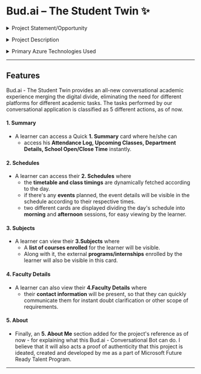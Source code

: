 # Bud.ai – The Student Twin ✨

<details><summary> Project Statement/Opportunity </summary>

The education sector in India has been undergoing massive transformations, with pandemics causing shocks to the system, institutions being forced to close, and students transitioning to online learning. Due to school and college closures, approximately 250 million students were impacted. CoVID-19 also acted as a catalyst for digital adoption in educational institutions, forcing them to implement a remote learning solution as soon as possible. However, quick fixes aren't always feasible or student-friendly. Zoom, for example, has caused upheaval in the video-meeting space but does not provide an in-out learning ecosystem. This is where integrating academic solutions that assist students in managing academics on a single platform becomes pivotal. Microsoft Teams enables the integration of custom learning management solutions, resulting in effective learning. Our goal is to create a bot solution that allows students to manage their academics in a single platform, such as Microsoft Teams, with no extra effort. </details>


<details><summary>Project Description </summary>

The impact of the CoVID-19 Pandemic on education is both unprecedented and widespread in education history, impacting every student in the world. The **unexpected arrival of pandemic** and subsequent school closures saw massive efforts and more technical implementations to the education system to **deliver continued education** around the world. These changes were made very quickly as the prevailing circumstances demanded. Overnight, many schools and education systems began to offer education remotely. Through television, the internet and every other medium that reached the masses. Regardless of the outcomes, **remote learning** through **video meetings** has become the de-facto method of delivering education for more than a year now. However, the remote education through video meetings also has its downsides. The students in one hand are advised to attend online meetings at one space, and access the educational resources somewhere else on the other hand. This cluttered, unfriendly **learning ecosystem** can be coped up by senior students but junior students feel it’s too difficult for them to navigate to **different platforms to access different tasks** and it also causes **digital divide**. This is where merging the gap and **unifying the learning ecosystem** becomes the need of the hour. Here’s where we leverage Microsoft’s flagship product ‘**Microsoft Teams**' and use it’s integration abilities to implement an **academic conversational experience** through Azure Bot Services leveraging ‘Azure Bot Services’, ‘Azure Cognitive Services’ cloud technologies altogether, to provide students the instant access to most important academic details like Profile Summary, Attendance, Everyday Schedule, Subject List, Teachers Contact Details and much more to enable hassle-free experience to their remote learning **under single umbrella** MS Teams, accessible in both mobile, web and desktop versions. </details>

 <details><summary> Primary Azure Technologies Used</summary>

1. [Azure Bot Service](https://azure.microsoft.com/en-us/services/bot-services/#overview)
2. [Azure Cognitive Services](https://azure.microsoft.com/en-in/services/cognitive-services/)
3. [Azure App Service](https://azure.microsoft.com/en-in/services/app-service/)

### Other Azure Technologies (if any):

* [Azure QnA Maker](https://azure.microsoft.com/en-in/services/cognitive-services/question-answering/)
* [Azure LUIS (Conversational Language Understanding)](https://azure.microsoft.com/en-us/services/cognitive-services/conversational-language-understanding/)
* [Microsoft Bot Framework](https://dev.botframework.com/)
* [Azure Bot Framework Composer](https://docs.microsoft.com/en-us/composer/)
* [Azure CosmosDB](https://azure.microsoft.com/en-us/services/cosmos-db/)
* [Azure Application Insights](https://docs.microsoft.com/en-us/azure/azure-monitor/app/app-insights-overview) </details>

---



## Features

Bud.ai - The Student Twin provides an all-new conversational academic experience merging the digital divide, eliminating the need for different platforms for different academic tasks. The tasks performed by our conversational application is classified as 5 different actions, as of now. 

#### 1. Summary 
* A learner can access a Quick **1. Summary** card where he/she can
  * access his **Attendance Log, Upcoming Classes, Department Details, School Open/Close Time** instantly.
#### 2. Schedules 
* A learner can access their **2. Schedules** where
  * the **timetable and class timings** are dynamically fetched according to the day.
  * if there's any **events** planned, the event details will be visible in the schedule according to their respective times.
  * two different cards are displayed dividing the day's schedule into **morning** and **afternoon** sessions, for easy viewing by the learner.
#### 3. Subjects
* A learner can view their **3.Subjects** where 
  * A **list of courses enrolled** for the learner will be visible.
  * Along with it, the external **programs/internships** enrolled by the learner will also be visible in this card.
#### 4. Faculty Details
* A learner can also view their **4.Faculty Details** where 
  * their **contact information** will be present, so that they can quickly communicate them for instant doubt clarification or other scope of requirements.
#### 5. About
* Finally, an **5. About Me** section added for the project's reference as of now - for explaining what this Bud.ai - Conversational Bot can do. I believe that it will also acts a proof of authenticity that this project is ideated, created and developed by me as a part of Microsoft Future Ready Talent Program.

---




